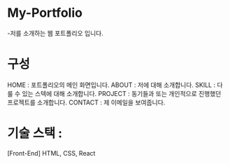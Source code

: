 # My-Portfolio

-저를 소개하는 웹 포트폴리오 입니다.

# 구성

HOME : 포트폴리오의 메인 화면입니다.
ABOUT : 저에 대해 소개합니다.
SKILL : 다룰 수 있는 스텍에 대해 소개합니다.
PROJECT : 동기들과 또는 개인적으로 진행했던 프로젝트를 소개합니다.
CONTACT : 제 이메일을 보여줍니다.

# 기술 스택 :

[Front-End]
HTML, CSS, React

